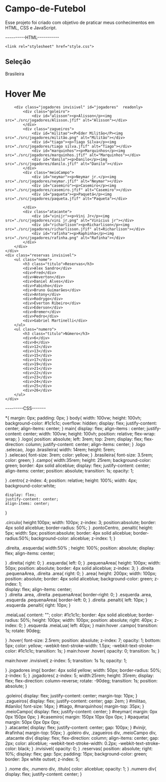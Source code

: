 # Campo-de-Futebol
Esse projeto foi criado com objetivo de praticar meus conhecimentos em HTML, CSS e JavaScript. 

----------HTML----------- 

<!DOCTYPE html>
<html lang="pt-BR">
<head>
    <meta charset="UTF-8">
    <meta http-equiv="X-UA-Compatible" content="IE=edge">
    <meta name="viewport" content="width=device-width, initial-scale=1.0">
    <title>Campo de futebol</title>

    <link rel="stylesheet" href="style.css">

</head>
<body>
<main >
    <div class="logo invisivel">
        <div class="selecao"><h2>Seleção</h2></div>
        <div class="brasileira">Brasileira</div>
    </div>
    <div class="campo" >
        <div class="hover"><h1>Hover Me</h1></div>
        <div class="direita">
            <div class="area">
                <div class="penalti"></div>
            </div>
            <div class="pequenaArea"></div>
            <div class="meiaLua"></div>
        </div>
        <div class="esquerda">
            <div class="area ">
                <div class="penalti"></div>
            </div>
            <div class="pequenaArea"></div>
            <div class="meiaLua"></div>
        </div>
        <div class="centro"></div>
        <div class="circulo"></div>
        <div class="pontoCentro"></div>

        <div class="jogadores invisivel" id="jogadores"  readonly>
            <div class="goleiro">
                <div id="alisson"><p>Alisson</p><img src="./src/jogadores/Alisson.jfif" alt="Alisson"></div>
            </div>
            <div class="zagueiros">
                <div id="militao"><P>Eder Militão</P><img src="./src/jogadores/militão.png" alt="Militão"></div>
                <div id="tiago"><p>Tiago Silva</p><img src="./src/jogadores/tiago silva.jfif" alt="Tiago"></div>
                <div id="marquinhos"><p>Marquinhos</p><img src="./src/jogadores/marquinhos.jfif" alt="Marquinhos"></div>
                <div id="danilo"><p>Danilo</p><img src="./src/jogadores/danilo.jfif" alt="Danilo"></div>
            </div>
            <div class="meioCampo">
                <div id="neymar"><p>Neymar jr.</p><img src="./src/jogadores/neymar.jfif" alt="Neymar"></div>
                <div id="casemiro"><p>Casemiro</p><img src="./src/jogadores/casemiro.jfif" alt="Casemiro"></div>
                <div id="paqueta"><p>Paquetá</p><img src="./src/jogadores/paqueta.jfif" alt="Paqueta"></div>
    
            </div>
            <div class="atacante">
                <div id="vinijr"><p>Vini Jr</p><img src="./src/jogadores/vini jr.png" alt="Vinicius jr"></div>
                <div id="richarlison"><p>Richarlison</p><img src="./src/jogadores/richarlisson.jfif" alt=Richarlison"></div>
                <div id="rafinha"><p>Raphinha</p><img src="./src/jogadores/rafinha.png" alt="Rafinha"></div>
            </div>
        </div>
    </div>
    <div class="reservas invisivel">
        <ul class="nome">
            <h3 class="titulo">Reservas</h3>
            <div>Alex Sandro</div>
            <div>Fred</div>
            <div>Weverton</div>
            <div>Daniel Alves</div>
            <div>Fabinho</div>
            <div>Bruno Guimarães</div>
            <div>Antony</div>
            <div>Rodrygo</div>
            <div>Éverton Ribeiro</div>
            <div>Ederson</div>
            <div>Bremer</div>
            <div>Pedro</div>
            <div>Gabriel Martinelli</div>
        </ul>
        <ul class="numero">
            <h3 class="titulo">Número</h3>
            <div>6</div>
            <div>8</div>
            <div>12</div>
            <div>13</div>
            <div>15</div>
            <div>17</div>
            <div>19</div>
            <div>21</div>
            <div>22</div>
            <div>23</div>
            <div>24</div>
            <div>25</div>
            <div>26</div>
        </ul>
    </div>
</main>
</body>
</html>

---------CSS-------

*{
    margin: 0px;
    padding: 0px;
}
body{
    width: 100vw;
    height: 100vh;
    background-color: #1c1c1c;
    overflow: hidden;
    display: flex;
    justify-content: center;
    align-items: center;
}
main{
    display: flex;
    align-items : center;
    justify-content: center;
    width: 100vw;
    height: 100vh;
    position: relative;
    flex-wrap: wrap;
}
.logo{
    position: absolute;
    left: 3rem;
    top: 2rem;
    display: flex;
    flex-direction: column;
    justify-content: center;
    align-items: center;
}
.logo .selecao,
.logo .brasileira{
    width: 14rem;
    height: 5rem;  
}
.selecao{
    font-size: 3rem;
    color: yellow;
}
.brasileira{
    font-size: 3.5rem;
    color: green;
}
.campo{
    width:35rem;
    height: 25rem;
    background-color: green;
    border: 4px solid aliceblue;
    display: flex;
    justify-content: center;
    align-items: center;
    position: absolute;
    transition: 1s;
    opacity: 1;

}
.centro{
    z-index: 4;
    position: relative;
    height: 100%;
    width: 4px;
    background-color:white;
    
    display: flex;
    justify-content: center;
    align-items: center;
    
}

.circulo{
    height:100px;
    width: 100px;
    z-index: 3;
    position:absolute;
    border: 4px solid aliceblue;
    border-radius: 50%;
}
.pontoCentro, .penalti{
    height: 5px;
    width: 5px;
    position:absolute;
    border: 4px solid aliceblue;
    border-radius:50%;
    background-color: aliceblue;
    z-index: 1;
}

.direita, 
.esquerda{
    width:50% ;
    height: 100%;
    position: absolute;
    display: flex;
    align-items: center;
    
}
.direita{
    right: 0;
}
.esquerda{
    left: 0;
}
.pequenaArea{
    height: 100px;
    width: 50px;
    position: absolute;
    border: 4px solid aliceblue;
    z-index: 3;
}
.direita .pequenaArea, .direita .area{
    right: 0;
}
.area{
    height: 200px;
    width: 100px;
    position: absolute;
    border: 4px solid aliceblue; 
    background-color: green;
    z-index: 1;   
    display: flex;
    align-items: center;   
}
.direita .area,
.direita .pequenaArea{
    border-right: 0;
}
.esquerda .area,
.esquerda .pequenaArea{
    border-left: 0;
}
.direita .penalti{
    left: 10px;
}
.esquerda .penalti{
    right: 10px;
}

.meiaLua{
    content: "";
    color: #1c1c1c;
    border: 4px solid aliceblue;
    border-radius: 50%;
    height: 100px;
    width: 100px;
    position: absolute;
    right: 40px;
    z-index: 0;
}
.esquerda .meiaLua{
    left: 40px;
}
main:hover .campo{
    transition: 1s;
    rotate: 90deg;
    
}
.hover{
    font-size: 2.5rem;
    position: absolute;
    z-index: 7;
    opacity: 1;
    bottom: 5px;
    color: yellow;
    -webkit-text-stroke-width: 1.5px;
    -webkit-text-stroke-color: #1c1c1c;
    transition: 1s;
}
main:hover .hover{
    opacity: 0;
    transition: 1s;
}

main:hover .invisivel{
    z-index: 5;
    transition: 1s 1s;
    opacity: 1;
    
}
.jogadores img{
    border: 4px solid yellow;
    width: 50px;
    border-radius: 50%;
    z-index: 5;
}
.jogadores{
    z-index: 5;
    width:25rem;
    height: 35rem;
    display: flex;
    flex-direction: column-reverse;
    rotate: -90deg;
    transition: 1s;
    position: absolute;
}

.goleiro{
    display: flex;
    justify-content: center;
    margin-top: 10px;
}
.zagueiros{
    display: flex;
    justify-content: center;
    gap: 2em;
}
#militao, #danilo{
    font-size: 14px;
}
#tiago, #marquinhos{
    margin-top: 35px;
}
.meioCampo{
    display: flex;
    justify-content: center;
}
#neymar{
    margin: 0px 0px 150px 0px;
}
#casemiro{
    margin: 150px 10px 0px 0px;
}
#paqueta{
    margin: 50px 0px 0px 0px;   
}
.atacante{
    display: flex;
    justify-content: center;
    gap: 100px;
}
#vinijr, #rafinha{
    margin-top: 50px;
}
.goleiro div,
.zagueiros div,
.meioCampo div,
.atacante div{
    display: flex;
    flex-direction: column;
    align-items: center;
    gap: 2px;
    color: aliceblue;
    -webkit-text-stroke-width: 0.2px;
    -webkit-text-stroke-color: black;
}
.invisivel{
    opacity: 0;
}
.reservas{
    position: absolute;
    right: 10%;
    display: flex;
    gap: 5px;
    padding: 15px;
    background-color: green;
    border: 3px white outset;
    z-index: 5;
    
}
.nome div,
.numero div,
.titulo{
    color: aliceblue;
    opacity: 1;
}
.numero div{
    display: flex;
    justify-content: center;
}
